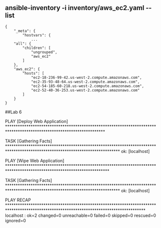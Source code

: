 ## ansible-inventory -i inventory/aws_ec2.yaml --list

```
{
    "_meta": {
        "hostvars": {
            ...
    "all": {
        "children": [
            "ungrouped",
            "aws_ec2"
        ]
    },
    "aws_ec2": {
        "hosts": [
            "ec2-18-236-99-42.us-west-2.compute.amazonaws.com",
            "ec2-35-93-48-64.us-west-2.compute.amazonaws.com",
            "ec2-54-185-60-218.us-west-2.compute.amazonaws.com",
            "ec2-52-40-36-253.us-west-2.compute.amazonaws.com"
        ]
    }
}
```

##Lab 6 

PLAY [Deploy Web Application] **********************************************************************************************************************

TASK [Gathering Facts] *****************************************************************************************************************************
ok: [localhost]

PLAY [Wipe Web Application] ************************************************************************************************************************

TASK [Gathering Facts] *****************************************************************************************************************************
ok: [localhost]

PLAY RECAP *****************************************************************************************************************************************
localhost                  : ok=2    changed=0    unreachable=0    failed=0    skipped=0    rescued=0    ignored=0


